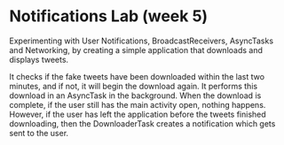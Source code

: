 Notifications Lab (week 5)
==================================

Experimenting with User Notifications, BroadcastReceivers, AsyncTasks and Networking, by creating a simple application 
that downloads and displays tweets. 


It checks if the fake tweets have been downloaded within the last two minutes, and if not, it will begin the download again. It performs this download in an AsyncTask in the background. When the download is complete, if the user still has the main activity open, nothing happens. However, if the user has left the application before the tweets finished downloading, then the DownloaderTask creates a notification which gets sent to the user.

